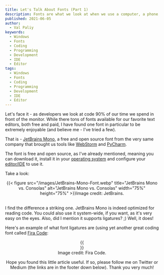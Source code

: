 ```yaml
---
title: Let's Talk About Fonts (Part 1)
description: Fonts are what we look at when we use a computer, a phone, a tablet. Which font should a developer use (in my opinion)?
published: 2021-06-05
author:
  - Val Paliy
keywords:
  - Windows
  - Fonts
  - Coding
  - Programming
  - Development
  - IDE
  - Editor
tags:
  - Windows
  - Fonts
  - Coding
  - Programming
  - Development
  - IDE
  - Editor
---
```


Let's face it - as developers we look at code 90% of our time we spend in front of the monitor. While there tons of fonts available for our favorite text editors, both free and paid, I have found one font in particular to be extremely enjoyable (and believe me - I've tried a few).

That is - [JetBrains Mono](https://www.jetbrains.com/lp/mono/), a free and open source font from the very same company that brought us tools like [WebStorm](https://www.jetbrains.com/webstorm/) and [PyCharm](https://www.jetbrains.com/pycharm/).

The font is free and open source, as I've already mentioned, meaning you can download it, install it in your [operating system](https://valticus.pro/tags/operating-system) and configure your [editor/IDE](https://valticus.pro/tags/editor/) to use it.

Take a look:

<div align="center">{{< figure src="/images/JetBrains-Mono-Font.webp" title="JetBrains Mono vs. Consolas" alt="JetBrains Mono vs. Consolas" width="75%" height="75%" >}}Image credit: JetBrains.</div></br>

I find the difference a striking one. JetBrains Mono is indeed optimized for reading code. You could also use it system-wide, if you want, as it's very easy on the eyes. Also, did I mention it supports ligatures? ;) Well, it does!

Here's an example of what font ligatures are (using yet another great coding font called [Fira Code](https://github.com/tonsky/FiraCode):

<div align="center">{{<div figure src="/images/fira-code-ligatures.webp" title="Font Ligatures in Fira Code" alt="Font Ligatures in Fira Code" width="75%" height="75%" >}}</div>
Image credit: Fira Code.

Hope you found this little article useful. If so, please follow me on Twitter or Medium (the links are in the footer down below). Thank you very much!
